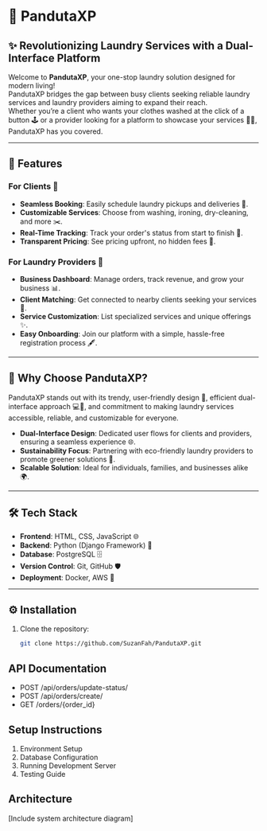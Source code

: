 # 🧺 PandutaXP  

## ✨ Revolutionizing Laundry Services with a Dual-Interface Platform  

Welcome to **PandutaXP**, your one-stop laundry solution designed for modern living!  
PandutaXP bridges the gap between busy clients seeking reliable laundry services and laundry providers aiming to expand their reach.  
Whether you’re a client who wants your clothes washed at the click of a button 🕹️ or a provider looking for a platform to showcase your services 🧑‍💼, PandutaXP has you covered.  

---

## 🌟 Features  

### For Clients 👔  
- **Seamless Booking**: Easily schedule laundry pickups and deliveries 🚚.  
- **Customizable Services**: Choose from washing, ironing, dry-cleaning, and more ✂️.  
- **Real-Time Tracking**: Track your order's status from start to finish 📍.  
- **Transparent Pricing**: See pricing upfront, no hidden fees 💸.  

### For Laundry Providers 🧼  
- **Business Dashboard**: Manage orders, track revenue, and grow your business 📊.  
- **Client Matching**: Get connected to nearby clients seeking your services 🤝.  
- **Service Customization**: List specialized services and unique offerings ✨.  
- **Easy Onboarding**: Join our platform with a simple, hassle-free registration process 🖋️.  

---

## 🤔 Why Choose PandutaXP?  

PandutaXP stands out with its trendy, user-friendly design 🎨, efficient dual-interface approach 💻📱, and commitment to making laundry services accessible, reliable, and customizable for everyone.  

- **Dual-Interface Design**: Dedicated user flows for clients and providers, ensuring a seamless experience 🌐.  
- **Sustainability Focus**: Partnering with eco-friendly laundry providers to promote greener solutions 🌱.  
- **Scalable Solution**: Ideal for individuals, families, and businesses alike 🌍.  

---

## 🛠️ Tech Stack  

- **Frontend**: HTML, CSS, JavaScript 🌐  
- **Backend**: Python (Django Framework) 🐍  
- **Database**: PostgreSQL 🗄️  
- **Version Control**: Git, GitHub 🛡️  
- **Deployment**: Docker, AWS 🚀  

---

## ⚙️ Installation  

1. Clone the repository:  
   ```bash
   git clone https://github.com/SuzanFah/PandutaXP.git


## API Documentation
- POST /api/orders/update-status/
- POST /api/orders/create/
- GET /orders/{order_id}

## Setup Instructions
1. Environment Setup
2. Database Configuration
3. Running Development Server
4. Testing Guide

## Architecture
[Include system architecture diagram]
